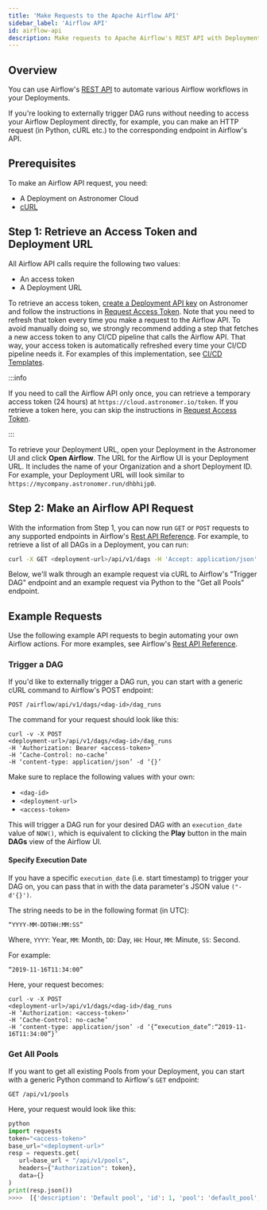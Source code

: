 ```yaml
---
title: 'Make Requests to the Apache Airflow API'
sidebar_label: 'Airflow API'
id: airflow-api
description: Make requests to Apache Airflow's REST API with Deployment API Keys on Astronomer.
---
```


## Overview

You can use Airflow's [REST API](https://airflow.apache.org/docs/apache-airflow/stable/stable-rest-api-ref.html) to automate various Airflow workflows in your Deployments.

If you're looking to externally trigger DAG runs without needing to access your Airflow Deployment directly, for example, you can make an HTTP request (in Python, cURL etc.) to the corresponding endpoint in Airflow's API.

## Prerequisites

To make an Airflow API request, you need:

- A Deployment on Astronomer Cloud
- [cURL](https://curl.se/)

## Step 1: Retrieve an Access Token and Deployment URL

All Airflow API calls require the following two values:

- An access token
- A Deployment URL

To retrieve an access token, [create a Deployment API key](api-keys.md#create-an-api-key) on Astronomer and follow the instructions in [Request Access Token](api-keys.md#request-access-token). Note that you need to refresh that token every time you make a request to the Airflow API. To avoid manually doing so, we strongly recommend adding a step that fetches a new access token to any CI/CD pipeline that calls the Airflow API. That way, your access token is automatically refreshed every time your CI/CD pipeline needs it. For examples of this implementation, see [CI/CD Templates](ci-cd.md#cicd-templates).

:::info

If you need to call the Airflow API only once, you can retrieve a temporary access token (24 hours) at `https://cloud.astronomer.io/token`. If you retrieve a token here, you can skip the instructions in [Request Access Token](api-keys.md#request-access-token).

:::

To retrieve your Deployment URL, open your Deployment in the Astronomer UI and click **Open Airflow**. The URL for the Airflow UI is your Deployment URL. It includes the name of your Organization and a short Deployment ID. For example, your Deployment URL will look similar to `https://mycompany.astronomer.run/dhbhijp0`.

## Step 2: Make an Airflow API Request

With the information from Step 1, you can now run `GET` or `POST` requests to any supported endpoints in Airflow's [Rest API Reference](https://airflow.apache.org/docs/stable/rest-api-ref.html). For example, to retrieve a list of all DAGs in a Deployment, you can run:

```sh
curl -X GET <deployment-url>/api/v1/dags -H 'Accept: application/json' -H 'Cache-Control: no-cache' -H "Authorization: Bearer <access-token>"
```

Below, we'll walk through an example request via cURL to Airflow's "Trigger DAG" endpoint and an example request via Python to the "Get all Pools" endpoint.

## Example Requests

Use the following example API requests to begin automating your own Airflow actions. For more examples, see Airflow's [Rest API Reference](https://airflow.apache.org/docs/stable/rest-api-ref.html).

### Trigger a DAG

If you'd like to externally trigger a DAG run, you can start with a generic cURL command to Airflow's POST endpoint:

```
POST /airflow/api/v1/dags/<dag-id>/dag_runs
```

The command for your request should look like this:

```
curl -v -X POST
<deployment-url>/api/v1/dags/<dag-id>/dag_runs
-H 'Authorization: Bearer <access-token>’
-H ‘Cache-Control: no-cache’
-H ‘content-type: application/json’ -d ‘{}’
```

Make sure to replace the following values with your own:

- `<dag-id>`
- `<deployment-url>`
- `<access-token>`

This will trigger a DAG run for your desired DAG with an `execution_date` value of `NOW()`, which is equivalent to clicking the **Play** button in the main **DAGs** view of the Airflow UI.

#### Specify Execution Date

If you have a specific `execution_date` (i.e. start timestamp) to trigger your DAG on, you can pass that in with the data parameter's JSON value `("-d'{}')`.

The string needs to be in the following format (in UTC):

```
“YYYY-MM-DDTHH:MM:SS”
```

Where, `YYYY`: Year, `MM`: Month, `DD`: Day, `HH`: Hour, `MM`: Minute, `SS`: Second.

For example:

```
“2019-11-16T11:34:00”
```

Here, your request becomes:

```
curl -v -X POST
<deployment-url>/api/v1/dags/<dag-id>/dag_runs
-H ‘Authorization: <access-token>’
-H ‘Cache-Control: no-cache’
-H ‘content-type: application/json’ -d ‘{“execution_date”:“2019-11-16T11:34:00”}’
```

### Get All Pools

If you want to get all existing Pools from your Deployment, you can start with a generic Python command to Airflow's `GET` endpoint:

```
GET /api/v1/pools
```

Here, your request would look like this:

```python
python
import requests
token="<access-token>"
base_url="<deployment-url>"
resp = requests.get(
   url=base_url + "/api/v1/pools",
   headers={"Authorization": token},
   data={}
)
print(resp.json())
>>>>  [{'description': 'Default pool', 'id': 1, 'pool': 'default_pool', 'slots': 128}]
```
